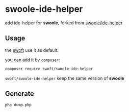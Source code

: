 # swoole-ide-helper

add ide-helper for **swoole**, forked from [swoole/ide-helper](https://github.com/swoole/ide-helper)

## Usage

the [swoft](https://github.com/swoft-cloud/swoft) use it as default.

you can add it by `composer`:

```bash
composer require swoft/swoole-ide-helper
```

`swoft/swoole-ide-helper` keep the same version of **swoole**

## Generate

```bash
php dump.php
```
